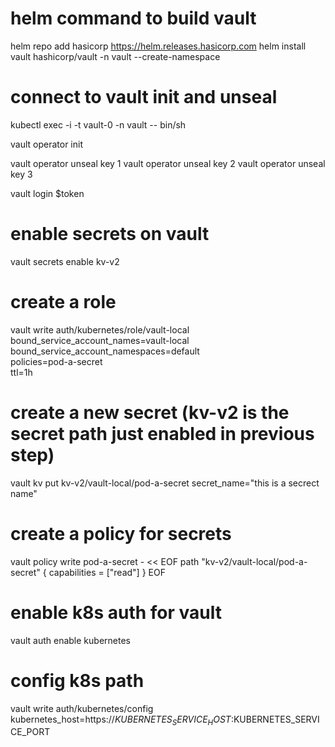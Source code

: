 # helm command to build vault
helm repo add hasicorp https://helm.releases.hasicorp.com
helm install vault hashicorp/vault -n vault --create-namespace

# connect to vault init and unseal
kubectl exec -i -t vault-0 -n vault -- bin/sh

vault operator init


vault operator unseal key 1
vault operator unseal key 2
vault operator unseal key 3 

vault login $token


# enable secrets on vault
vault secrets enable kv-v2

# create a role 
vault write auth/kubernetes/role/vault-local \
  bound_service_account_names=vault-local \
  bound_service_account_namespaces=default \
  policies=pod-a-secret \
  ttl=1h

# create a new secret (kv-v2 is the secret path just enabled in previous step)
vault kv put kv-v2/vault-local/pod-a-secret secret_name="this is a secrect name"

# create a policy for secrets
vault policy write pod-a-secret - << EOF
path "kv-v2/vault-local/pod-a-secret" {
  capabilities = ["read"]
}
EOF

# enable k8s auth for vault
vault auth enable kubernetes

# config k8s path
vault write auth/kubernetes/config \
  kubernetes_host=https://$KUBERNETES_SERVICE_HOST:$KUBERNETES_SERVICE_PORT
